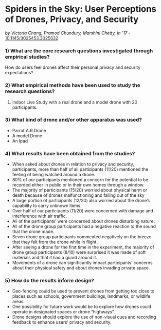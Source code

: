 # Spiders in the Sky: User Perceptions of Drones, Privacy, and Security

*by Victoria Chang, Pramod Chundury, Marshini Chetty, in  '17* - [10.1145/3025453.3025632](https://doi.org/10.1145/3025453.3025632)

### 1) What are the core research questions investigated through empirical studies?

How do users feel drones affect their personal privacy and security expectations?

### 2) What empirical methods have been used to study the research questions?

1. Indoor Live Study with a real drone and a model drone with 20 participants.

### 3) What kind of drone and/or other apparatus was used?

- Parrot A.R.Drone 
- A model Drone
- An Ipad

### 4) What results have been obtained from the studies?

- When asked about drones in relation to privacy and security, participants, more than half of all participants (11/20) mentioned the feeling of being watched around a drone.
- 80% of our participants mentioned a concern for the potential to be recorded either in public or in their own homes through a window.
- The majority of participants (15/20) worried about physical harm or death because of drones malfunctioning and falling out of the sky 
- A large portion of participants (12/20) also worried about the drone’s capability to carry unknown items.
- Over half of our participants (11/20) were concerned with damage and interference with air traffic. 
- All of the participants’ were concerned about drones disturbing nature. 
- All of the drone group participants had a negative reaction to the sound that the drone made. 
- Seven drone group participants commented negatively on the breeze that they felt from the drone while in flight. 
- After seeing a drone for the first time in the experiment, the majority of drone group participants (8/10) were surprised it was made of soft materials and that it had a guard around it. 
- Movements of a drone can significantly impact participants’ concerns about their physical safety and about drones invading private space. 


### 5) How do the results inform design?

- Geo-fencing could be used to prevent drones from getting too close to places such as schools, government buildings, landmarks, or wildlife areas. 
- One possibility for future work would be to explore how drones could operate in designated spaces or drone “highways”. 
- Drone designs should explore the use of non-visual cues and recording feedback to enhance users’ privacy and security. 
